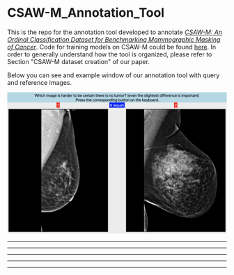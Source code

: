 # CSAW-M_Annotation_Tool
This is the repo for the annotation tool developed to annotate [_CSAW-M: An Ordinal Classification Dataset for Benchmarking Mammographic Masking of Cancer_](https://openreview.net/forum?id=nlJ1rV6G_Iq). Code for training models on CSAW-M could be found [here](https://github.com/yueliukth/CSAW-M). In order to generally understand how the tool is organized, please refer to Section "CSAW-M dataset creation" of our paper.

Below you can see and example window of our annotation tool with query and reference images.
<p align="middle">
  <img src="figs/interface.png" />
</p>


---
---
---
---
---
